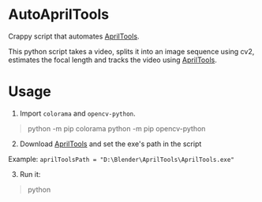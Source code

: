 # AutoAprilTools
Crappy script that automates [AprilTools](https://github.com/thegoodhen/AprilTools).

This python script takes a video, splits it into an image sequence using cv2, estimates the focal length and tracks the video using [AprilTools](https://github.com/thegoodhen/AprilTools).

# Usage
1. Import `colorama` and `opencv-python`.

 > python -m pip colorama
 > python -m pip opencv-python
 
 2. Download [AprilTools](https://github.com/thegoodhen/AprilTools) and set the exe's path in the script
 
 Example: `aprilToolsPath = "D:\Blender\AprilTools\AprilTools.exe"`

3. Run it:
> python <script path> <video path>
  
Example: `python D:\Blender\AutoAprilTools.py D:\Blender\test\P1030256.MP4`
# Why
I thought it's a good opportunity to learn python. The script is pretty crappy but it works.
